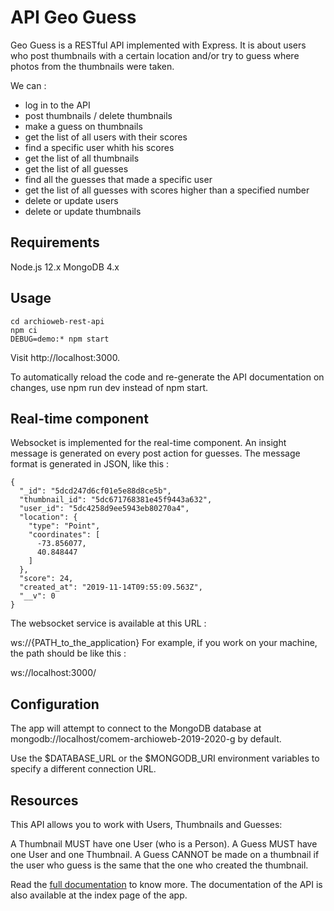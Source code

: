 # API Geo Guess
Geo Guess is a RESTful API implemented with Express. It is about users who post thumbnails with a certain location and/or try to guess where photos from the thumbnails were taken.

We can :

* log in to the API
* post thumbnails / delete thumbnails
* make a guess on thumbnails
* get the list of all users with their scores
* find a specific user whith his scores
* get the list of all thumbnails
* get the list of all guesses
* find all the guesses that made a specific user
* get the list of all guesses with scores higher than a specified number
* delete or update users
* delete or update thumbnails

## Requirements
Node.js 12.x
MongoDB 4.x

## Usage
```git clone git@github.com:AngelLando/archioweb-rest-api.git
cd archioweb-rest-api
npm ci
DEBUG=demo:* npm start
```

Visit http://localhost:3000.

To automatically reload the code and re-generate the API documentation on changes, use npm run dev instead of npm start.

## Real-time component
Websocket is implemented for the real-time component. An insight message is generated on every post action for guesses. The message format is generated in JSON, like this :

```
{
  "_id": "5dcd247d6cf01e5e88d8ce5b",
  "thumbnail_id": "5dc671768381e45f9443a632",
  "user_id": "5dc4258d9ee5943eb80270a4",
  "location": {
    "type": "Point",
    "coordinates": [
      -73.856077,
      40.848447
    ]
  },
  "score": 24,
  "created_at": "2019-11-14T09:55:09.563Z",
  "__v": 0
}
```

The websocket service is available at this URL :

ws://{PATH_to_the_application}
For example, if you work on your machine, the path should be like this :

ws://localhost:3000/

## Configuration
The app will attempt to connect to the MongoDB database at mongodb://localhost/comem-archioweb-2019-2020-g by default.

Use the $DATABASE_URL or the $MONGODB_URI environment variables to specify a different connection URL.

## Resources
This API allows you to work with Users, Thumbnails and Guesses:

A Thumbnail MUST have one User (who is a Person).
A Guess MUST have one User and one Thumbnail.
A Guess CANNOT be made on a thumbnail if the user who guess is the same that the one who created the thumbnail.

Read the [full documentation](https://comem-archioweb-2019-2020-g.herokuapp.com/) to know more. The documentation of the API is also available at the index page of the app. 